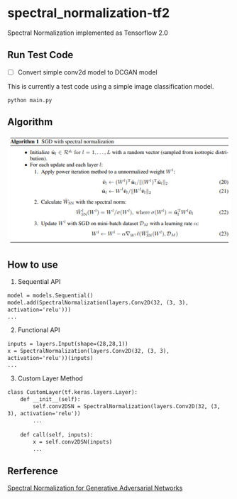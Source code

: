 # spectral_normalization-tf2
Spectral Normalization implemented as Tensorflow 2.0

## Run Test Code
- [ ] Convert simple conv2d model to DCGAN model

This is currently a test code using a simple image classification model.
```
python main.py
```

## Algorithm
![](./images/algorithm.png)

## How to use
1. Sequential API 
```
model = models.Sequential()
model.add(SpectralNormalization(layers.Conv2D(32, (3, 3), activation='relu')))
...
```

2. Functional API
```
inputs = layers.Input(shape=(28,28,1))
x = SpectralNormalization(layers.Conv2D(32, (3, 3), activation='relu'))(inputs)
...
````

3. Custom Layer Method 
```
class CustomLayer(tf.keras.layers.Layer):
    def __init__(self):
        self.conv2DSN = SpectralNormalization(layers.Conv2D(32, (3, 3), activation='relu'))
        ...
    
    def call(self, inputs):
        x = self.conv2DSN(inputs)
        ...
```

## Rerference
[Spectral Normalization for Generative Adversarial Networks](https://arxiv.org/abs/1802.05957)
